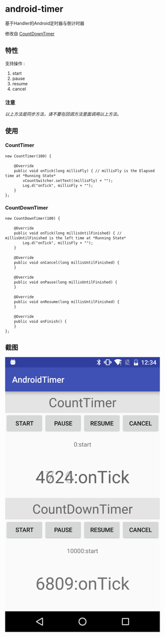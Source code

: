 # android-timer

基于Handler的Android定时器与倒计时器

修改自 [CountDownTimer](http://developer.android.com/reference/android/os/CountDownTimer.html)

## 特性

支持操作 :

1. start
1. pause
1. resume
1. cancel

### 注意
*以上方法是同步方法，请不要在回调方法里面调用以上方法。*

## 使用

### CountTimer

    new CountTimer(100) {

        @Override
        public void onTick(long millisFly) { // millisFly is the Elapsed time at *Running State*
            vCountSwitcher.setText((millisFly) + "");
            Log.d("onTick", millisFly + "");
        }
    };

### CountDownTimer

    new CountDownTimer(100) {

        @Override
        public void onTick(long millisUntilFinished) { // millisUntilFinished is the left time at *Running State*
            Log.d("onTick", millisFly + "");
        }

        @Override
        public void onCancel(long millisUntilFinished) {
        }

        @Override
        public void onPause(long millisUntilFinished) {
        }

        @Override
        public void onResume(long millisUntilFinished) {
        }

        @Override
        public void onFinish() {
        }
    };

## 截图

![timer](./timer.png)
